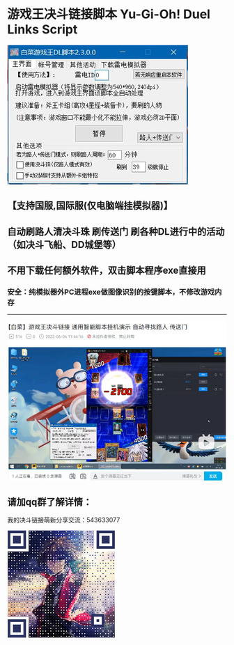 # 游戏王决斗链接脚本 Yu-Gi-Oh! Duel Links Script

![](blob/2.jpg)

## 【支持国服,国际服(仅电脑端挂模拟器)】 

## 自动刷路人清决斗珠 刷传送门 刷各种DL进行中的活动（如决斗飞船、DD城堡等）

## 不用下载任何额外软件，双击脚本程序exe直接用

### 安全：纯模拟器外PC进程exe做图像识别的按键脚本，不修改游戏内存

------

![ys](blob/ys.jpg)



## 请加qq群了解详情：

我的决斗链接萌新分享交流：543633077 

![](blob/QQqun.png)

